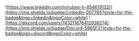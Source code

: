 ![https://www.linkedin.com/in/ruben-h-854619132/](https://img.shields.io/badge/LinkedIn-0077B5?style=for-the-badge&logo=linkedin&logoColor=white)
![https://discord.com/users/743211676412936274](https://img.shields.io/badge/Discord-5865F2?style=for-the-badge&logo=discord&logoColor=white)
